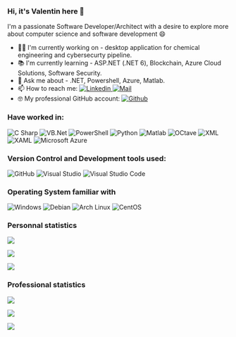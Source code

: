### Hi, it's Valentin here 👋

I'm a passionate Software Developer/Architect with a desire to explore more about computer science and software development :smile: 
*   :man_technologist: I'm currently working on - desktop application for chemical engineering and cybersecurty pipeline.
*   :books: I'm currently learning - ASP.NET (.NET 6), Blockchain, Azure Cloud Solutions, Software Security.
*   :speech_balloon: Ask me about - .NET, Powershell, Azure, Matlab.
*   📫  How to reach me: <a href="https://www.linkedin.com/in/valentin-besse/" ><img alt="Linkedin" src="https://img.shields.io/badge/Linkedin-0A66C2?logo=LinkedIn&logoColor=&style=flat" /> </a> <a href="mailto:valentinbesse@aumbox.net" ><img alt="Mail" src="https://img.shields.io/badge/Mail-EA4335?logo=Gmail&logoColor=white&style=flat" /> </a>
*   :nerd_face: My professional GitHub account: <a href="https://github.com/vbesse-yf" ><img alt="Github" src="https://img.shields.io/badge/GitHub-181717?logo=GitHub&logoColor=&style=flat" /> </a>

### Have worked in:
<img alt="C Sharp" src="https://img.shields.io/badge/C%23-239120?logo=c-sharp&logoColor=white&style=flat" />
<img alt="VB.Net" src="https://img.shields.io/badge/VB.NET-512BD4?logo=.NET&logoColor=white&style=flat" />
<img alt="PowerShell" src="https://img.shields.io/badge/PowerShell-5391FE?logo=PowerShell&logoColor=white&style=flat" />
<img alt="Python" src="https://img.shields.io/badge/Python-3776AB?logo=Python&logoColor=white&style=flat" />
<img alt="Matlab" src="https://img.shields.io/badge/Matlab-0076A8?&style=flat" />
<img alt="OCtave" src="https://img.shields.io/badge/Octave-0790C0?logo=Octave&logoColor=white&style=flat" />
<img alt="XML" src="https://img.shields.io/badge/XML-0c54c2?" />
<img alt="XAML" src="https://img.shields.io/badge/XAML-0c54c2?logo=XAML&logoColor=white&style=flat" />
<img alt="Microsoft Azure" src="https://img.shields.io/badge/Microsoft Azure-0078d4?logo=Microsoft+Azure&logoColor=white&style=flat" />

### Version Control and Development tools used:

<img alt="GitHub" src="https://img.shields.io/badge/GitHub-181717?logo=github&logoColor=white&style=flat" />
<img alt="Visual Studio" src="https://img.shields.io/badge/Visual Studio-5C2D91?logo=visual+studio&logoColor=white&style=flat" />
<img alt="Visual Studio Code" src="https://img.shields.io/badge/Visual Studio Code-007ACC?logo=visual+studio+code&logoColor=white&style=flat" />

### Operating System familiar with

<img alt="Windows" src="https://img.shields.io/badge/Windows-0078D6?logo=windows&logoColor=white&style=flat" />
<img alt="Debian" src="https://img.shields.io/badge/Debian-A81D33?logo=Debian&logoColor=white&style=flat" />
<img alt="Arch Linux" src="https://img.shields.io/badge/Arch Linux-1793D1?logo=Arch+Linux&logoColor=white&style=flat" />
<img alt="CentOS" src="https://img.shields.io/badge/CentOS-262577?logo=CentOS&logoColor=white&style=flat" />


### Personnal statistics

<img 
     src="https://github-readme-stats.vercel.app/api?username=valentinbesse&count_private=true&theme=radical&show_icons=true"
/>

<img
  src="https://github-readme-stats.vercel.app/api/top-langs/?username=valentinbesse&layout=compact"
/>

<img 
     src="https://github-readme-stats.vercel.app/api/wakatime?username=valentinbesse"
/>

### Professional statistics

<img 
     src="https://github-readme-stats.vercel.app/api?username=vbesse&count_private=true&theme=radical&show_icons=true"
/>

<img
  src="https://github-readme-stats.vercel.app/api/top-langs/?username=vbesse-yf&layout=compact"
/>

<img
  src="https://github-readme-stats.vercel.app/api/wakatime?username=vbesse"
/>
